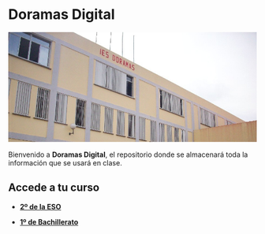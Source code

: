# Doramas Digital

![Cabecera](./cabecera.jpg)

Bienvenido a **Doramas Digital**, el repositorio donde se almacenará toda la información que se usará en clase.

## Accede a tu curso

- **[2º de la ESO](./2º%20ESO/)**

- **[1º de Bachillerato](./1º%20Bach/)**

